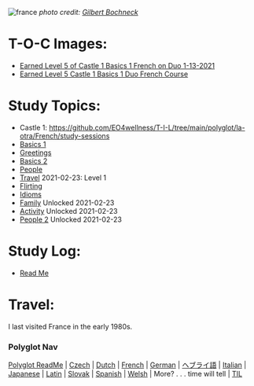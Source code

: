 ![france](https://upload.wikimedia.org/wikipedia/commons/d/d8/Notre-Dame_de_Paris-France.JPG)
_photo credit: [Gilbert Bochneck](https://commons.wikimedia.org/wiki/File:Notre-Dame_de_Paris-France.JPG)_ 

# T-O-C Images:
* [Earned Level 5 of Castle 1 Basics 1 French on Duo 1-13-2021](https://github.com/EO4wellness/T-I-L/blob/main/polyglot/la-otra/images/french/2021-01-21-French-Castle1-skil1-earned-level4.png)
* [Earned Level 5 Castle 1 Basics 1 Duo French Course](https://github.com/EO4wellness/T-I-L/blob/main/polyglot/la-otra/images/french/2021-01-13-earned%20crown-french.png)

# Study Topics: 
* Castle 1: https://github.com/EO4wellness/T-I-L/tree/main/polyglot/la-otra/French/study-sessions 
* [Basics 1](https://github.com/EO4wellness/T-I-L/blob/main/polyglot/la-otra/French/Basics-1.md)
* [Greetings](https://github.com/EO4wellness/T-I-L/blob/main/polyglot/la-otra/French/Greetings.md)
* [Basics 2](#)
* [People](https://github.com/EO4wellness/T-I-L/blob/main/polyglot/la-otra/French/people.md)
* [Travel](https://github.com/EO4wellness/T-I-L/blob/main/polyglot/la-otra/French/Travel.md) 2021-02-23: Level 1
* [Flirting](https://github.com/EO4wellness/T-I-L/blob/main/polyglot/la-otra/French/Flirting.md)
* [Idioms](https://github.com/EO4wellness/T-I-L/blob/main/polyglot/la-otra/French/Idioms.md)
* [Family](#) Unlocked 2021-02-23
* [Activity](#) Unlocked 2021-02-23
* [People 2](#) Unlocked 2021-02-23

# Study Log:
* [Read Me](https://github.com/EO4wellness/T-I-L/tree/main/polyglot/la-otra/French/study-logs)

# Travel: 
I last visited France in the early 1980s. 


### Polyglot Nav
[Polyglot ReadMe](https://github.com/EO4wellness/T-I-L/blob/main/polyglot/README.md) | [Czech](https://github.com/EO4wellness/T-I-L/tree/main/polyglot/la-otra/Czech) |  [Dutch](https://github.com/EO4wellness/T-I-L/tree/main/polyglot/la-otra/Dutch) |  [French](https://github.com/EO4wellness/T-I-L/tree/main/polyglot/la-otra/French) | [German](https://github.com/EO4wellness/T-I-L/tree/main/polyglot/aleman) |  [ヘブライ語](https://github.com/EO4wellness/T-I-L/tree/main/polyglot/la-otra/%E3%83%98%E3%83%96%E3%83%A9%E3%82%A4%E8%AA%9E) | [Italian](https://github.com/EO4wellness/T-I-L/tree/main/polyglot/italiano) |  [Japanese](https://github.com/EO4wellness/T-I-L/tree/main/polyglot/japon%C3%A9s) | [Latin](https://github.com/EO4wellness/T-I-L/tree/main/polyglot/Latin) | [Slovak](https://github.com/EO4wellness/T-I-L/tree/main/polyglot/eslovaco) | [Spanish](https://github.com/EO4wellness/T-I-L/tree/main/polyglot/espa%C3%B1ol) | [Welsh](https://github.com/EO4wellness/T-I-L/tree/main/polyglot/gales) |  More? . . . time will tell | [TIL](https://github.com/EO4wellness/T-I-L)
